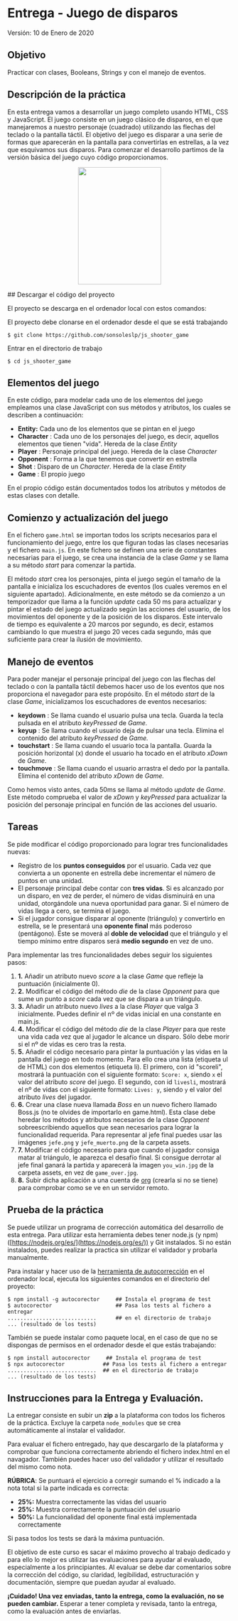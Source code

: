 # Entrega - Juego de disparos

Versión: 10 de Enero de 2020

## Objetivo

Practicar con clases, Booleans, Strings y con el manejo de eventos.


## Descripción de la práctica

En esta entrega vamos a desarrollar un juego completo usando HTML, CSS y JavaScript. El juego consiste en un juego clásico de disparos, en el que manejaremos a nuestro personaje (cuadrado) utilizando las flechas del teclado o la pantalla táctil. El objetivo del juego es disparar a una serie de formas que aparecerán en la pantalla para convertirlas en estrellas, a la vez que esquivamos sus disparos. Para comenzar el desarrollo partimos de la versión básica del juego cuyo código proporcionamos.

<p align="center">
  <img width="187" height="264" src="https://raw.githubusercontent.com/sonsoleslp/js_shooter_game/master/assets/screenshot.png">
</p>
## Descargar el código del proyecto

El proyecto se descarga en el ordenador local con estos comandos:

El proyecto debe clonarse en el ordenador desde el que se está trabajando

```
$ git clone https://github.com/sonsoleslp/js_shooter_game
```
Entrar en el directorio de trabajo

```
$ cd js_shooter_game
```

## Elementos del juego

En este código, para modelar cada uno de los elementos del juego empleamos una clase JavaScript con sus métodos y atributos, los cuales se describen a continuación:

-  **Entity:** Cada uno de los elementos que se pintan en el juego
-  **Character** : Cada uno de los personajes del juego, es decir, aquellos elementos que tienen "vida". Hereda de la clase _Entity_
-  **Player** : Personaje principal del juego. Hereda de la clase _Character_
-  **Opponent** : Forma a la que tenemos que convertir en estrella
-  **Shot** : Disparo de un _Character_. Hereda de la clase _Entity_
-  **Game** : El propio juego

En el propio código están documentados todos los atributos y métodos de estas clases con detalle.

## Comienzo y actualización del juego

En el fichero ``game.html`` se importan todos los scripts necesarios para el funcionamiento del juego, entre los que figuran todas las clases necesarias y el fichero ``main.js``. En este fichero se definen una serie de constantes necesarias para el juego, se crea una instancia de la clase _Game_ y se llama a su método _start_ para comenzar la partida.

El método _start_ crea los personajes, pinta el juego según el tamaño de la pantalla e inicializa los escuchadores de eventos (los cuales veremos en el siguiente apartado). Adicionalmente, en este método se da comienzo a un temporizador que llama a la función _update_ cada 50 ms para actualizar y pintar el estado del juego actualizado según las acciones del usuario, de los movimientos del oponente y de la posición de los disparos. Este intervalo de tiempo es equivalente a 20 marcos por segundo, es decir, estamos cambiando lo que muestra el juego 20 veces cada segundo, más que suficiente para crear la ilusión de movimiento.

## Manejo de eventos

Para poder manejar el personaje principal del juego con las flechas del teclado o con la pantalla táctil debemos hacer uso de los eventos que nos proporciona el navegador para este propósito. En el método _start_ de la clase _Game_, inicializamos los escuchadores de eventos necesarios:

- **keydown** : Se llama cuando el usuario pulsa una tecla. Guarda la tecla pulsada en el atributo _keyPressed_ de _Game._
- **keyup** : Se llama cuando el usuario deja de pulsar una tecla. Elimina el contenido del atributo _keyPressed_ de _Game._
- **touchstart** : Se llama cuando el usuario toca la pantalla. Guarda la posición horizontal (x) donde el usuario ha tocado en el atributo _xDown_ de _Game_.
- **touchmove** : Se llama cuando el usuario arrastra el dedo por la pantalla. Elimina el contenido del atributo _xDown_ de _Game._

Como hemos visto antes, cada 50ms se llama al método _update_ de _Game_. Este método comprueba el valor de _xDown_ y _keyPressed_ para actualizar la posición del personaje principal en función de las acciones del usuario.

## Tareas

Se pide modificar el código proporcionado para lograr tres funcionalidades nuevas:

- Registro de los **puntos conseguidos** por el usuario. Cada vez que convierta a un oponente en estrella debe incrementar el número de puntos en una unidad.
- El personaje principal debe contar con **tres vidas**. Si es alcanzado por un disparo, en vez de perder, el número de vidas disminuirá en una unidad, otorgándole una nueva oportunidad para ganar. Si el número de vidas llega a cero, se termina el juego.
- Si el jugador consigue disparar al oponente (triángulo) y convertirlo en estrella, se le presentará una **oponente final** más poderoso (pentágono). Éste se moverá al **doble de velocidad** que el triángulo y el tiempo mínimo entre disparos será **medio segundo** en vez de uno.

Para implementar las tres funcionalidades debes seguir los siguientes pasos:

1. **1.** Añadir un atributo nuevo _score_ a la clase _Game_ que refleje la puntuación (inicialmente 0).
2. **2.** Modificar el código del método _die_ de la clase _Opponent_ para que sume un punto a _score_ cada vez que se dispara a un triángulo.
3. **3.** Añadir un atributo nuevo _lives_ a la clase _Player_ que valga 3 inicialmente. Puedes definir el nº de vidas inicial en una constante en main.js.
4. **4.** Modificar el código del método _die_ de la clase _Player_ para que reste una vida cada vez que al jugador le alcance un disparo. Sólo debe morir si el nº de vidas es cero tras la resta.
5. **5.** Añadir el código necesario para pintar la puntuación y las vidas en la pantalla del juego en todo momento. Para ello crea una lista (etiqueta ul de HTML) con dos elementos (etiqueta li). El primero, con id &quot;scoreli&quot;, mostrará la puntuación con el siguiente formato:  ``Score: x``, siendo ``x`` el valor del atributo _score_ del juego. El segundo, con id ``livesli``, mostrará el nº de vidas con el siguiente formato: ``Lives: y``, siendo ``y`` el valor del atributo _lives_ del jugador.
6. **6.** Crear una clase nueva llamada _Boss_ en un nuevo fichero llamado Boss.js (no te olvides de importarlo en game.html). Esta clase debe heredar los métodos y atributos necesarios de la clase _Opponent_ sobreescribiendo aquellos que sean necesarios para lograr la funcionalidad requerida. Para representar al jefe final puedes usar las imágenes ``jefe.png`` y ``jefe_muerto.png`` de la carpeta assets.
7. **7.** Modificar el código necesario para que cuando el jugador consiga matar al triángulo, le aparezca el desafío final. Si consigue derrotar al jefe final ganará la partida y aparecerá la imagen ``you_win.jpg`` de la carpeta assets, en vez de ``game_over.jpg``.
8. **8.** Subir dicha aplicación a una cuenta de [org](http://neocities.org) (crearla si no se tiene) para comprobar como se ve en un servidor remoto.

## Prueba de la práctica 

Se puede utilizar un programa de corrección automática del desarrollo de esta entrega. Para utilizar esta herramienta debes tener node.js (y npm) ([https://nodejs.org/es/](https://nodejs.org/es/)) y Git instalados. Si no están instalados, puedes  realizar la practica sin utilizar el validador y probarla manualmente.

Para instalar y hacer uso de la [herramienta de autocorrección](https://www.npmjs.com/package/autocorector) en el ordenador local, ejecuta los siguientes comandos en el directorio del proyecto:
```
$ npm install -g autocorector     ## Instala el programa de test
$ autocorector                    ## Pasa los tests al fichero a entregar
............................      ## en el directorio de trabajo
... (resultado de los tests)
```
También se puede instalar como paquete local, en el caso de que no se dispongas de permisos en el ordenador desde el que estás trabajando:
```
$ npm install autocorector     ## Instala el programa de test
$ npx autocorector            ## Pasa los tests al fichero a entregar
............................  ## en el directorio de trabajo
... (resultado de los tests)
```
## Instrucciones para la Entrega y Evaluación.

La entregar consiste en subir un **zip** a la plataforma con todos los ficheros de la práctica. Excluye la carpeta `node_modules` que se crea automáticamente al instalar el validador.

Para evaluar el fichero entregado, hay que descargarlo de la plataforma y comprobar que funciona correctamente abriendo el fichero index.html en el navagador. También puedes hacer uso del validador y utilizar el resultado del mismo como nota.

**RÚBRICA**: Se puntuará el ejercicio a corregir sumando el % indicado a la nota total si la parte indicada es correcta:

-  **25%:** Muestra correctamente las vidas del usuario
-  **25%:**  Muestra correctamente la puntuación del usuario
-  **50%:**  La funcionalidad del oponente final está implementada correctamente

Si pasa todos los tests se dará la máxima puntuación.

El objetivo de este curso es sacar el máximo provecho al trabajo dedicado y para ello lo mejor es utilizar las evaluaciones para ayudar al evaluado, especialmente a los principiantes. Al evaluar se debe dar comentarios sobre la corrección del código, su claridad, legibilidad, estructuración y documentación, siempre que puedan ayudar al evaluado.

**¡Cuidado! Una vez enviadas, tanto la entrega, como la evaluación, no se pueden cambiar.**   Esperar a tener completa y revisada, tanto la entrega, como la evaluación antes de enviarlas.
